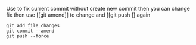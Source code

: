 Use to fix current commit without create new commit then you can change fix then use [[git amend]] to change and [[git push ]] again 
```
git add file_changes
git commit --amend 
git push --force 
```